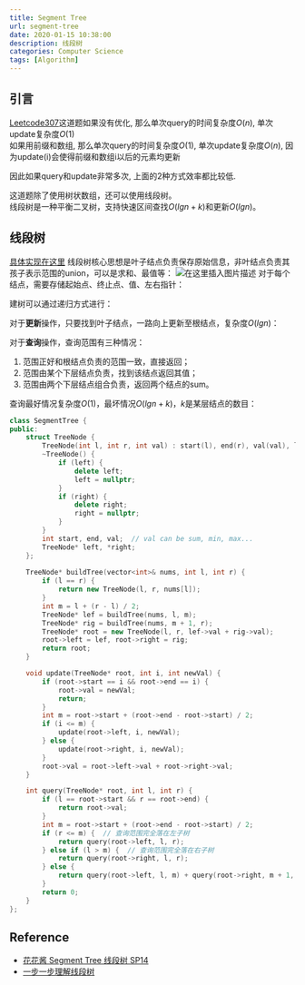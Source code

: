 ```yaml
---
title: Segment Tree
url: segment-tree
date: 2020-01-15 10:38:00
description: 线段树
categories: Computer Science
tags: [Algorithm]
---
```


## 引言
[Leetcode307](https://leetcode.com/problems/range-sum-query-mutable/)这道题如果没有优化, 那么单次query的时间复杂度$O(n)$, 单次update复杂度$O(1)$  
如果用前缀和数组, 那么单次query的时间复杂度$O(1)$, 单次update复杂度$O(n)$, 因为update(i)会使得前缀和数组i以后的元素均更新

因此如果query和update非常多次, 上面的2种方式效率都比较低.

这道题除了使用树状数组，还可以使用线段树。  
线段树是一种平衡二叉树，支持快速区间查找$O(lgn+k)$和更新$O(lgn)$。

## 线段树
[具体实现在这里](https://github.com/EIMadrigal/Recap/blob/main/Templates/Advanced/segment_tree.cpp)
线段树核心思想是叶子结点负责保存原始信息，非叶结点负责其孩子表示范围的union，可以是求和、最值等：
![在这里插入图片描述](https://img-blog.csdnimg.cn/20200115103411544.png)
对于每个结点，需要存储起始点、终止点、值、左右指针：

建树可以通过递归方式进行：

对于**更新**操作，只要找到叶子结点，一路向上更新至根结点，复杂度$O(lgn)$：

对于**查询**操作，查询范围有三种情况：

 1. 范围正好和根结点负责的范围一致，直接返回；
 2. 范围由某个下层结点负责，找到该结点返回其值；
 3. 范围由两个下层结点组合负责，返回两个结点的sum。

查询最好情况复杂度$O(1)$，最坏情况$O(lgn+k)$，$k$是某层结点的数目：

```cpp
class SegmentTree {
public:
    struct TreeNode {
        TreeNode(int l, int r, int val) : start(l), end(r), val(val), left(nullptr), right(nullptr) {}
        ~TreeNode() {
            if (left) {
                delete left;
                left = nullptr;
            }
            if (right) {
                delete right;
                right = nullptr;
            }
        }
        int start, end, val;  // val can be sum, min, max...
        TreeNode* left, *right;
    };
    
    TreeNode* buildTree(vector<int>& nums, int l, int r) {
        if (l == r) {
            return new TreeNode(l, r, nums[l]);
        }
        int m = l + (r - l) / 2;
        TreeNode* lef = buildTree(nums, l, m);
        TreeNode* rig = buildTree(nums, m + 1, r);
        TreeNode* root = new TreeNode(l, r, lef->val + rig->val);
        root->left = lef, root->right = rig;
        return root;
    }

    void update(TreeNode* root, int i, int newVal) {
        if (root->start == i && root->end == i) {
            root->val = newVal;
            return;
        }
        int m = root->start + (root->end - root->start) / 2;
        if (i <= m) {
            update(root->left, i, newVal);
        } else {
            update(root->right, i, newVal);
        }
        root->val = root->left->val + root->right->val;
    }

    int query(TreeNode* root, int l, int r) {
        if (l == root->start && r == root->end) {
            return root->val;
        }
        int m = root->start + (root->end - root->start) / 2;
        if (r <= m) {  // 查询范围完全落在左子树
            return query(root->left, l, r);
        } else if (l > m) {  // 查询范围完全落在右子树
            return query(root->right, l, r);
        } else {
            return query(root->left, l, m) + query(root->right, m + 1, r);
        }
        return 0;
    }
};
```

## Reference

 - [花花酱 Segment Tree 线段树 SP14](https://zxi.mytechroad.com/blog/sp/segment-tree-sp14/)
 - [一步一步理解线段树](https://www.cnblogs.com/TenosDoIt/p/3453089.html)
